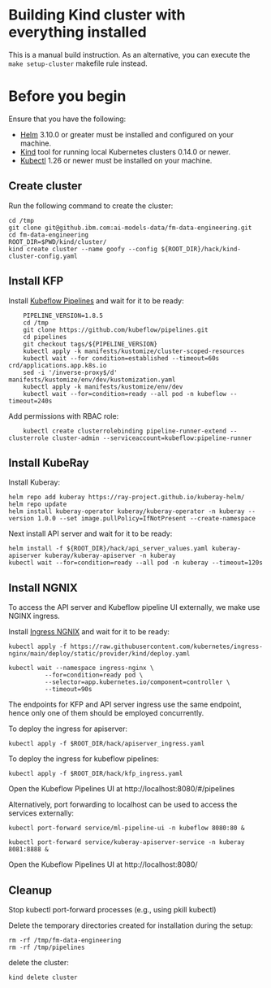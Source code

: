 # Building Kind cluster with everything installed

This is a manual build instruction. As an alternative, you can execute the `make setup-cluster` makefile rule instead.

# Before you begin

Ensure that you have the following:

- [Helm](https://helm.sh/) 3.10.0 or greater must be installed and configured on your machine.
- [Kind](https://kind.sigs.k8s.io/) tool for running local Kubernetes clusters 0.14.0 or newer.
- [Kubectl](https://kubernetes.io/docs/tasks/tools/#kubectl) 1.26 or newer must be installed on your machine.


## Create cluster

Run the following command to create the cluster:

```shell
cd /tmp
git clone git@github.ibm.com:ai-models-data/fm-data-engineering.git
cd fm-data-engineering
ROOT_DIR=$PWD/kind/cluster/
kind create cluster --name goofy --config ${ROOT_DIR}/hack/kind-cluster-config.yaml
```

## Install KFP

Install [Kubeflow Pipelines](https://www.kubeflow.org/docs/components/pipelines/v1/installation/standalone-deployment/#deploying-kubeflow-pipelines) and wait for it to be ready:

```shell
    PIPELINE_VERSION=1.8.5
    cd /tmp
	git clone https://github.com/kubeflow/pipelines.git
	cd pipelines
	git checkout tags/${PIPELINE_VERSION}
	kubectl apply -k manifests/kustomize/cluster-scoped-resources
	kubectl wait --for condition=established --timeout=60s crd/applications.app.k8s.io
	sed -i '/inverse-proxy$/d' manifests/kustomize/env/dev/kustomization.yaml
    kubectl apply -k manifests/kustomize/env/dev
    kubectl wait --for=condition=ready --all pod -n kubeflow --timeout=240s
```
Add permissions with RBAC role:
```shell
    kubectl create clusterrolebinding pipeline-runner-extend --clusterrole cluster-admin --serviceaccount=kubeflow:pipeline-runner
```

## Install KubeRay

Install Kuberay:

```shell
helm repo add kuberay https://ray-project.github.io/kuberay-helm/
helm repo update
helm install kuberay-operator kuberay/kuberay-operator -n kuberay --version 1.0.0 --set image.pullPolicy=IfNotPresent --create-namespace 
```

Next install API server and wait for it to be ready:

```shell
helm install -f ${ROOT_DIR}/hack/api_server_values.yaml kuberay-apiserver kuberay/kuberay-apiserver -n kuberay
kubectl wait --for=condition=ready --all pod -n kuberay --timeout=120s
```

## Install NGNIX

To access the API server and Kubeflow pipeline UI externally, we make use NGINX ingress.

Install [Ingress NGNIX](https://kind.sigs.k8s.io/docs/user/ingress/#ingress-nginx) and wait for it to be ready:

```shell
kubectl apply -f https://raw.githubusercontent.com/kubernetes/ingress-nginx/main/deploy/static/provider/kind/deploy.yaml

kubectl wait --namespace ingress-nginx \
          --for=condition=ready pod \
          --selector=app.kubernetes.io/component=controller \
          --timeout=90s
```

The endpoints for KFP and API server ingress use the same endpoint, hence only one of them should be employed concurrently.

To deploy the ingress for apiserver:
```shell
kubectl apply -f $ROOT_DIR/hack/apiserver_ingress.yaml
```

To deploy the ingress for kubeflow pipelines:
```shell
kubectl apply -f $ROOT_DIR/hack/kfp_ingress.yaml
```

Open the Kubeflow Pipelines UI at  http://localhost:8080/#/pipelines

Alternatively, port forwarding to localhost can be used to access the services externally:

```shell
kubectl port-forward service/ml-pipeline-ui -n kubeflow 8080:80 &

kubectl port-forward service/kuberay-apiserver-service -n kuberay 8081:8888 &
```

Open the Kubeflow Pipelines UI at http://localhost:8080/

## Cleanup

Stop kubectl port-forward processes (e.g., using pkill kubectl)

Delete the temporary directories created for installation during the setup:

```shell
rm -rf /tmp/fm-data-engineering
rm -rf /tmp/pipelines
```

delete the cluster:

```shell
kind delete cluster
```
